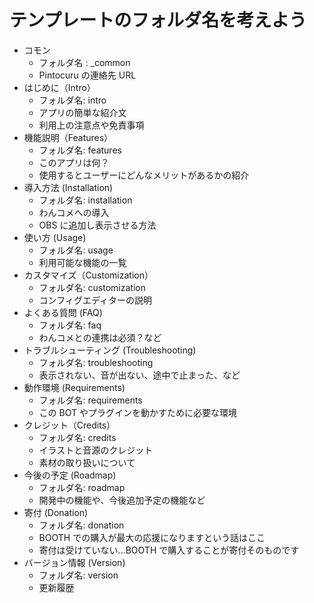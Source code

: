 # テンプレートのフォルダ名を考えよう

- コモン
	- フォルダ名 : \_common
	- Pintocuru の連絡先 URL
- はじめに（Intro）
	- フォルダ名: intro
	- アプリの簡単な紹介文
	- 利用上の注意点や免責事項
- 機能説明（Features）
	- フォルダ名: features
	- このアプリは何？
	- 使用するとユーザーにどんなメリットがあるかの紹介
- 導入方法 (Installation)
	- フォルダ名: installation
	- わんコメへの導入
	- OBS に追加し表示させる方法
- 使い方 (Usage)
	- フォルダ名: usage
	- 利用可能な機能の一覧
- カスタマイズ（Customization）
	- フォルダ名: customization
	- コンフィグエディターの説明
- よくある質問 (FAQ)
	- フォルダ名: faq
	- わんコメとの連携は必須？など
- トラブルシューティング (Troubleshooting)
	- フォルダ名: troubleshooting
	- 表示されない、音が出ない、途中で止まった、など
- 動作環境 (Requirements)
	- フォルダ名: requirements
	- この BOT やプラグインを動かすために必要な環境
- クレジット（Credits）
	- フォルダ名: credits
	- イラストと音源のクレジット
	- 素材の取り扱いについて
- 今後の予定 (Roadmap)
	- フォルダ名: roadmap
	- 開発中の機能や、今後追加予定の機能など
- 寄付 (Donation)
	- フォルダ名: donation
	- BOOTH での購入が最大の応援になりますという話はここ
	- 寄付は受けていない…BOOTH で購入することが寄付そのものです
- バージョン情報 (Version)
	- フォルダ名: version
	- 更新履歴